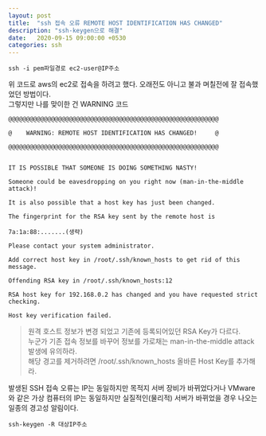 ```yaml
---
layout: post
title:  "ssh 접속 오류 REMOTE HOST IDENTIFICATION HAS CHANGED"
description: "ssh-keygen으로 해결"
date:   2020-09-15 09:00:00 +0530
categories: ssh
---
```


```
ssh -i pem파일경로 ec2-user@IP주소
```
위 코드로 aws의 ec2로 접속을 하려고 했다. 오래전도 아니고 불과 며칠전에 잘 접속했었던 방법이다.  
그렇지만 나를 맞이한 건 WARNING 코드

```
@@@@@@@@@@@@@@@@@@@@@@@@@@@@@@@@@@@@@@@@@@@@@@@@@@@@@@@@@@@

@    WARNING: REMOTE HOST IDENTIFICATION HAS CHANGED!     @

@@@@@@@@@@@@@@@@@@@@@@@@@@@@@@@@@@@@@@@@@@@@@@@@@@@@@@@@@@@


IT IS POSSIBLE THAT SOMEONE IS DOING SOMETHING NASTY!

Someone could be eavesdropping on you right now (man-in-the-middle attack)!

It is also possible that a host key has just been changed.

The fingerprint for the RSA key sent by the remote host is

7a:1a:88:.......(생략)

Please contact your system administrator.

Add correct host key in /root/.ssh/known_hosts to get rid of this message.

Offending RSA key in /root/.ssh/known_hosts:12

RSA host key for 192.168.0.2 has changed and you have requested strict checking.

Host key verification failed. 
```

> 원격 호스트 정보가 변경 되었고 기존에 등록되어있던 RSA Key가 다르다.  
> 누군가 기존 접속 정보를 바꾸어 정보를 가로채는 man-in-the-middle attack 발생에 유의하라.  
> 해당 경고를 제거하려면 /root/.ssh/known_hosts 올바른 Host Key를 추가해라.  

발생된 SSH 접속 오류는 IP는 동일하지만 목적지 서버 장비가 바뀌었다거나 VMware와 같은 가상 컴퓨터의 IP는 동일하지만 실질적인(물리적) 서버가 바뀌었을 경우 나오는 일종의 경고성 알림이다.
```
ssh-keygen -R 대상IP주소
```